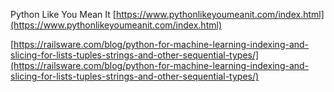 Python Like You Mean It
[https://www.pythonlikeyoumeanit.com/index.html](https://www.pythonlikeyoumeanit.com/index.html)

[https://railsware.com/blog/python-for-machine-learning-indexing-and-slicing-for-lists-tuples-strings-and-other-sequential-types/](https://railsware.com/blog/python-for-machine-learning-indexing-and-slicing-for-lists-tuples-strings-and-other-sequential-types/)
